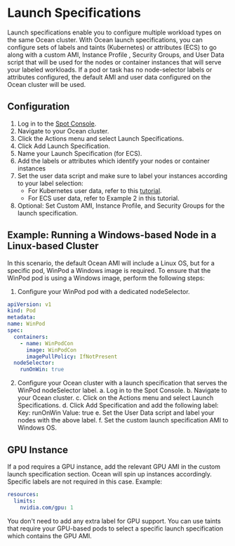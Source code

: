 # Launch Specifications

Launch specifications enable you to configure multiple workload types on the same Ocean cluster. With Ocean launch specifications, you can configure sets of labels and taints (Kubernetes) or attributes (ECS) to go along with a custom AMI, Instance Profile , Security Groups, and User Data script that will be used for the nodes or container instances that will serve your labeled workloads. If a pod or task has no node-selector labels or attributes configured, the default AMI and user data configured on the Ocean cluster will be used.

## Configuration

1. Log in to the [Spot Console](https://console.spotinst.com/).
2. Navigate to your Ocean cluster.
3. Click the Actions menu and select Launch Specifications.
4. Click Add Launch Specification.
5. Name your Launch Specification (for ECS).
6. Add the labels or attributes which identify your nodes or container instances
7. Set the user data script and make sure to label your instances according to your label selection:
   - For Kubernetes user data, refer to this [tutorial](ocean/tutorials/create-custom-labels).
   - For ECS user data, refer to Example 2 in this tutorial.
8. Optional: Set Custom AMI, Instance Profile, and Security Groups for the launch specification.

## Example: Running a Windows-based Node in a Linux-based Cluster

In this scenario, the default Ocean AMI will include a Linux OS, but for a specific pod, WinPod a Windows image is required. To ensure that the WinPod pod is using a Windows image, perform the following steps:

1. Configure your WinPod pod with a dedicated nodeSelector.

```yaml
apiVersion: v1
kind: Pod
metadata:
name: WinPod
spec:
  containers:
    - name: WinPodCon
      image: WinPodCon
      imagePullPolicy: IfNotPresent
  nodeSelector:
    runOnWin: true
```

2. Configure your Ocean cluster with a launch specification that serves the WinPod nodeSelector label.
   a. Log in to the Spot Console.
   b. Navigate to your Ocean cluster.
   c. Click on the Actions menu and select Launch Specifications.
   d. Click Add Specification and add the following label:
   Key: runOnWin
   Value: true
   e. Set the User Data script and label your nodes with the above label.
   f. Set the custom launch specification AMI to Windows OS.

## GPU Instance

If a pod requires a GPU instance, add the relevant GPU AMI in the custom launch specification section. Ocean will spin up instances accordingly. Specific labels are not required in this case. Example:

```yaml
resources:
  limits:
    nvidia.com/gpu: 1
```

You don't need to add any extra label for GPU support. You can use taints that require your GPU-based pods to select a specific launch specification which contains the GPU AMI.
